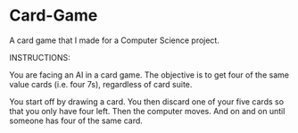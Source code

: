 # Card-Game
A card game that I made for a Computer Science project.

INSTRUCTIONS:

You are facing an AI in a card game. The objective is to get four of the same value cards (i.e. four 7s), regardless of card suite.

You start off by drawing a card. You then discard one of your five cards so that you only have four left. Then the computer moves. And on and on until someone has four of the same card.
